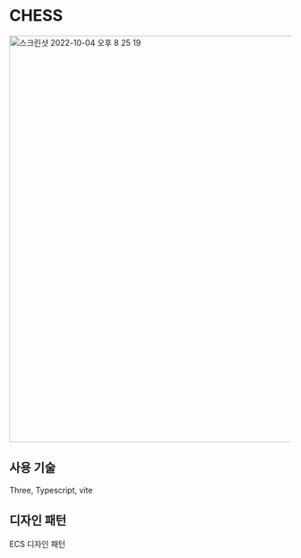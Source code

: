 # CHESS

<img width="725" alt="스크린샷 2022-10-04 오후 8 25 19" src="https://user-images.githubusercontent.com/46440142/193807754-6d7a3a60-9868-4e79-8403-1408541b5c7b.png">

## 사용 기술
Three, Typescript, vite

## 디자인 패턴
ECS 디자인 패턴

